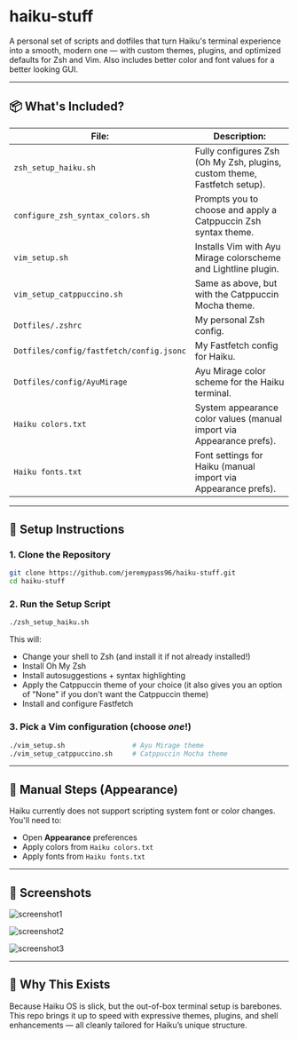 # haiku-stuff

A personal set of scripts and dotfiles that turn Haiku's terminal experience into a smooth, modern one — with custom themes, plugins, and optimized defaults for Zsh and Vim. Also includes better color and font values for a better looking GUI.

---

## 📦 What's Included?

| File:                           | Description: |
|---------------------------------|-------------|
| `zsh_setup_haiku.sh`            | Fully configures Zsh (Oh My Zsh, plugins, custom theme, Fastfetch setup). |
| `configure_zsh_syntax_colors.sh`| Prompts you to choose and apply a Catppuccin Zsh syntax theme. |
| `vim_setup.sh`                  | Installs Vim with Ayu Mirage colorscheme and Lightline plugin. |
| `vim_setup_catppuccino.sh`      | Same as above, but with the Catppuccin Mocha theme. |
| `Dotfiles/.zshrc`               | My personal Zsh config. |
| `Dotfiles/config/fastfetch/config.jsonc` | My Fastfetch config for Haiku. |
| `Dotfiles/config/AyuMirage`     | Ayu Mirage color scheme for the Haiku terminal. |
| `Haiku colors.txt`              | System appearance color values (manual import via Appearance prefs). |
| `Haiku fonts.txt`               | Font settings for Haiku (manual import via Appearance prefs). |

---

## 🚀 Setup Instructions

### 1. Clone the Repository

```bash
git clone https://github.com/jeremypass96/haiku-stuff.git
cd haiku-stuff
```

### 2. Run the Setup Script

```bash
./zsh_setup_haiku.sh
```

This will:
- Change your shell to Zsh (and install it if not already installed!)
- Install Oh My Zsh
- Install autosuggestions + syntax highlighting
- Apply the Catppuccin theme of your choice (it also gives you an option of "None" if you don't want the Catppuccin theme)
- Install and configure Fastfetch

### 3. Pick a Vim configuration (choose *one*!)

```bash
./vim_setup.sh                 # Ayu Mirage theme
./vim_setup_catppuccino.sh     # Catppuccin Mocha theme
```

---

## 🎨 Manual Steps (Appearance)

Haiku currently does not support scripting system font or color changes. You'll need to:

- Open **Appearance** preferences
- Apply colors from `Haiku colors.txt`
- Apply fonts from `Haiku fonts.txt`

---

## 📸 Screenshots

![screenshot1](https://github.com/user-attachments/assets/2ccb55c4-e79a-40fb-a5c0-b918100dd887)

![screenshot2](https://github.com/user-attachments/assets/b5daa57b-4007-4633-b877-2cdc7de897a4)

![screenshot3](https://github.com/user-attachments/assets/80b21dd4-03da-4907-92a8-402dd26b7137)

---

## 🧠 Why This Exists

Because Haiku OS is slick, but the out-of-box terminal setup is barebones. This repo brings it up to speed with expressive themes, plugins, and shell enhancements — all cleanly tailored for Haiku’s unique structure.
